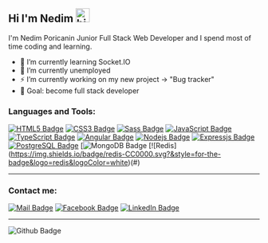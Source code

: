## Hi I'm Nedim <img src="https://user-images.githubusercontent.com/1303154/88677602-1635ba80-d120-11ea-84d8-d263ba5fc3c0.gif" width="28px" alt="hi">

I'm Nedim Poricanin Junior Full Stack Web Developer and I spend most of time coding and learning.

- 🌱 I’m currently learning Socket.IO
- 🔭 I’m currently unemployed
- ⚡ I’m currently working on my new project -> "Bug tracker"
- 🥅 Goal: become full stack developer

### Languages and Tools:
[![HTML5 Badge](https://img.shields.io/badge/HTML5-E34F26?style=for-the-badge&logo=html5&logoColor=white)](#) [![CSS3 Badge](https://img.shields.io/badge/CSS3-1572B6?style=for-the-badge&logo=css3&logoColor=white)](#) [![Sass Badge](https://img.shields.io/badge/Sass-CC6699?style=for-the-badge&logo=sass&logoColor=white)](#) [![JavaScript Badge](https://img.shields.io/badge/JavaScript-F7DF1E?style=for-the-badge&logo=javascript&logoColor=black)](#) [![TypeScript Badge](https://img.shields.io/badge/TypeScript-007ACC?style=for-the-badge&logo=typescript&logoColor=white)](#) [![Angular Badge](https://img.shields.io/badge/Angular-DD0031?style=for-the-badge&logo=angular&logoColor=white)](#) [![Nodejs Badge](https://img.shields.io/badge/Node.js-43853D?style=for-the-badge&logo=node.js&logoColor=white)](#) [![Expressjs Badge](https://img.shields.io/badge/Express.js-404D59?style=for-the-badge)](#) [![PostgreSQL Badge](https://img.shields.io/badge/PostgreSQL-316192?style=for-the-badge&logo=postgresql&logoColor=white)](#) [![MongoDB Badge](https://img.shields.io/badge/MongoDB-4EA94B?style=for-the-badge&logo=mongodb&logoColor=white) [![Redis] (https://img.shields.io/badge/redis-CC0000.svg?&style=for-the-badge&logo=redis&logoColor=white)(#) 
<br />
<hr />

### Contact me:
[![Mail Badge](https://img.shields.io/badge/Gmail-D14836?style=for-the-badge&logo=gmail&logoColor=white)](mailto:nedop.1804@gmail.com)
[![Facebook Badge](https://img.shields.io/badge/Facebook-1877F2?style=for-the-badge&logo=facebook&logoColor=white)][facebook]
[![LinkedIn Badge](https://img.shields.io/badge/LinkedIn-0077B5?style=for-the-badge&logo=linkedin&logoColor=white)][linkedin]
<br />
<hr />

![Github Badge](https://github-readme-stats.vercel.app/api/top-langs/?username=ned-18&theme=blue-green)

[facebook]: https://www.facebook.com/nediporicanin.nem
[linkedin]: https://www.linkedin.com/in/nedim-poricanin-b44221213/
